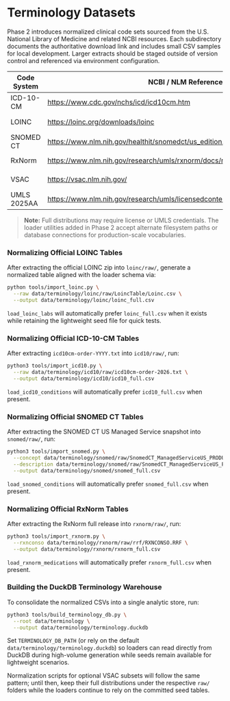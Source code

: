 # Terminology Datasets

Phase 2 introduces normalized clinical code sets sourced from the U.S. National Library of Medicine and related NCBI resources. Each subdirectory documents the authoritative download link and includes small CSV samples for local development. Larger extracts should be staged outside of version control and referenced via environment configuration.

| Code System | NCBI / NLM Reference | Local Layout |
|-------------|----------------------|--------------|
| ICD-10-CM   | https://www.cdc.gov/nchs/icd/icd10cm.htm | `icd10/icd10_conditions.csv` (seed) / `icd10/raw/` (official) |
| LOINC       | https://loinc.org/downloads/loinc | `loinc/loinc_labs.csv` (seed) / `loinc/raw/` (official) |
| SNOMED CT   | https://www.nlm.nih.gov/healthit/snomedct/us_edition.html | `snomed/snomed_conditions.csv` (seed) / `snomed/raw/` (official) |
| RxNorm      | https://www.nlm.nih.gov/research/umls/rxnorm/docs/rxnormfiles.html | `rxnorm/rxnorm_medications.csv` (seed) / `rxnorm/raw/` (official) |
| VSAC        | https://vsac.nlm.nih.gov/ | `vsac/raw/` (official value set releases) |
| UMLS 2025AA | https://www.nlm.nih.gov/research/umls/licensedcontent/umlsknowledgesources.html | `umls/raw/` (full UMLS release) |

> **Note:** Full distributions may require license or UMLS credentials. The loader utilities added in Phase 2 accept alternate filesystem paths or database connections for production-scale vocabularies.

### Normalizing Official LOINC Tables

After extracting the official LOINC zip into `loinc/raw/`, generate a normalized table aligned with the loader schema via:

```bash
python tools/import_loinc.py \
  --raw data/terminology/loinc/raw/LoincTable/Loinc.csv \
  --output data/terminology/loinc/loinc_full.csv
```

`load_loinc_labs` will automatically prefer `loinc_full.csv` when it exists while retaining the lightweight seed file for quick tests.

### Normalizing Official ICD-10-CM Tables

After extracting `icd10cm-order-YYYY.txt` into `icd10/raw/`, run:

```bash
python3 tools/import_icd10.py \
  --raw data/terminology/icd10/raw/icd10cm-order-2026.txt \
  --output data/terminology/icd10/icd10_full.csv
```

`load_icd10_conditions` will automatically prefer `icd10_full.csv` when present.

### Normalizing Official SNOMED CT Tables

After extracting the SNOMED CT US Managed Service snapshot into `snomed/raw/`, run:

```bash
python3 tools/import_snomed.py \
  --concept data/terminology/snomed/raw/SnomedCT_ManagedServiceUS_PRODUCTION_US1000124_20250901T120000Z/Snapshot/Terminology/sct2_Concept_Snapshot_US1000124_20250901.txt \
  --description data/terminology/snomed/raw/SnomedCT_ManagedServiceUS_PRODUCTION_US1000124_20250901T120000Z/Snapshot/Terminology/sct2_Description_Snapshot-en_US1000124_20250901.txt \
  --output data/terminology/snomed/snomed_full.csv
```

`load_snomed_conditions` will automatically prefer `snomed_full.csv` when present.

### Normalizing Official RxNorm Tables

After extracting the RxNorm full release into `rxnorm/raw/`, run:

```bash
python3 tools/import_rxnorm.py \
  --rxnconso data/terminology/rxnorm/raw/rrf/RXNCONSO.RRF \
  --output data/terminology/rxnorm/rxnorm_full.csv
```

`load_rxnorm_medications` will automatically prefer `rxnorm_full.csv` when present.

### Building the DuckDB Terminology Warehouse

To consolidate the normalized CSVs into a single analytic store, run:

```bash
python3 tools/build_terminology_db.py \
  --root data/terminology \
  --output data/terminology/terminology.duckdb
```

Set `TERMINOLOGY_DB_PATH` (or rely on the default `data/terminology/terminology.duckdb`) so loaders can read directly from DuckDB during high-volume generation while seeds remain available for lightweight scenarios.

Normalization scripts for optional VSAC subsets will follow the same pattern; until then, keep their full distributions under the respective `raw/` folders while the loaders continue to rely on the committed seed tables.
